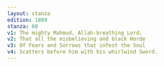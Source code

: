 ```yaml
---
layout: stanza
edition: 1889
stanza: 60
v1: The mighty Mahmud, Allah-breathing Lord,
v2: That all the misbelieving and black Horde
v3: Of Fears and Sorrows that infest the Soul
v4: Scatters before him with his whirlwind Sword.
---
```

